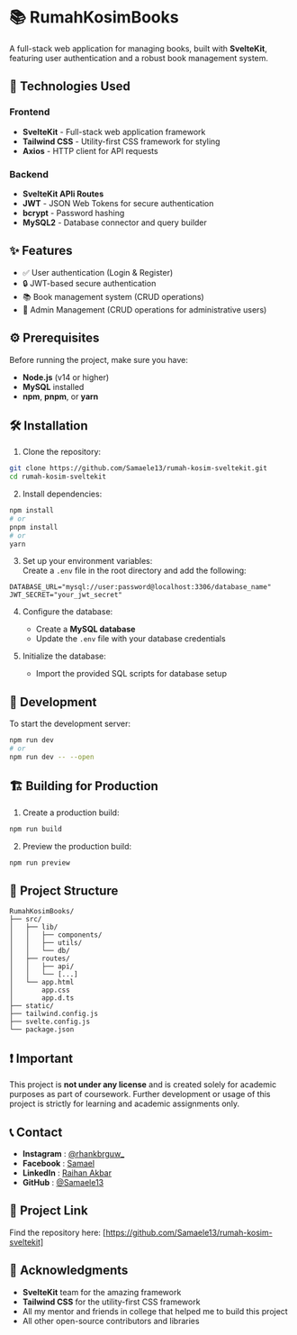 # 📚 RumahKosimBooks

A full-stack web application for managing books, built with **SvelteKit**, featuring user authentication and a robust book management system.

## 🚀 Technologies Used

### **Frontend**

- **SvelteKit** - Full-stack web application framework
- **Tailwind CSS** - Utility-first CSS framework for styling
- **Axios** - HTTP client for API requests

### **Backend**

- **SvelteKit APIi Routes**
- **JWT** - JSON Web Tokens for secure authentication
- **bcrypt** - Password hashing
- **MySQL2** - Database connector and query builder

## ✨ Features

- ✅ User authentication (Login & Register)
- 🔒 JWT-based secure authentication
- 📚 Book management system (CRUD operations)
- 🔧 Admin Management (CRUD operations for administrative users)

## ⚙️ Prerequisites

Before running the project, make sure you have:

- **Node.js** (v14 or higher)
- **MySQL** installed
- **npm**, **pnpm**, or **yarn**

## 🛠️ Installation

1. Clone the repository:

```bash
git clone https://github.com/Samaele13/rumah-kosim-sveltekit.git
cd rumah-kosim-sveltekit
```

2. Install dependencies:

```bash
npm install
# or
pnpm install
# or
yarn
```

3. Set up your environment variables:  
   Create a `.env` file in the root directory and add the following:

```env
DATABASE_URL="mysql://user:password@localhost:3306/database_name"
JWT_SECRET="your_jwt_secret"
```

4. Configure the database:

   - Create a **MySQL database**
   - Update the `.env` file with your database credentials

5. Initialize the database:
   - Import the provided SQL scripts for database setup

## 🚧 Development

To start the development server:

```bash
npm run dev
# or
npm run dev -- --open
```

## 🏗️ Building for Production

1. Create a production build:

```bash
npm run build
```

2. Preview the production build:

```bash
npm run preview
```

## 📂 Project Structure

```plaintext
RumahKosimBooks/
├── src/
│   ├── lib/
│   │   ├── components/
│   │   ├── utils/
│   │   └── db/
│   ├── routes/
│   │   ├── api/
│   │   └── [...]
│   └── app.html
│       app.css
│       app.d.ts
├── static/
├── tailwind.config.js
├── svelte.config.js
└── package.json
```

## ❗ Important

This project is **not under any license** and is created solely for academic purposes as part of coursework. Further development or usage of this project is strictly for learning and academic assignments only.

## 📞 Contact

- **Instagram** : [@rhankbrguw\_](https://www.instagram.com/rhankbrguw_)
- **Facebook** : [Samael](https://www.facebook.com/Rhakbr/)
- **LinkedIn** : [Raihan Akbar](https://www.linkedin.com/in/raihan-akbar-2b5820334/)
- **GitHub** : [@Samaele13](https://github.com/Samaele13)

## 🌟 Project Link

Find the repository here: [https://github.com/Samaele13/rumah-kosim-sveltekit]

## 🙏 Acknowledgments

- **SvelteKit** team for the amazing framework
- **Tailwind CSS** for the utility-first CSS framework
- All my mentor and friends in college that helped me to build this project
- All other open-source contributors and libraries
